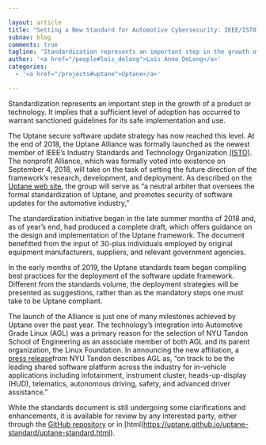 ```yaml
---

layout: article
title: "Setting a New Standard for Automotive Cybersecurity: IEEE/ISTO and Uptane"
subnav: blog
comments: true
tagline: 'Standardization represents an important step in the growth of a product or technology. It implies that a sufficient level of adoption has occurred to warrant ...'
author: '<a href="/people#lois_delong">Lois Anne DeLong</a>'
categories:
  - '<a href="/projects#uptane">Uptane</a>'

---
```

Standardization represents an important step in the growth of a product or
technology. It implies that a sufficient level of adoption has occurred to warrant sanctioned guidelines for its safe implementation and use.

The Uptane secure software update strategy has now reached this level.  At the
end of 2018, the Uptane Alliance was formally launched as the newest member of
IEEE’s Industry Standards and Technology Organization [(ISTO)](https://ieee-isto.org/press-releases/isto-uptane-2018/).  The nonprofit Alliance, which was formally voted
into existence on September 4, 2018, will take on the task of setting the future
direction of the framework’s research, development, and deployment.
As described on the [Uptane web site](https://uptane.github.io/), the group will
serve as “a neutral arbiter that oversees the formal standardization of Uptane,
and promotes security of software updates for the automotive industry,”

The standardization initiative began in the late summer months of 2018 and, as
of year’s end, had produced a complete draft, which offers guidance on the
design and implementation of the Uptane framework. The document benefitted from
the input of 30-plus individuals employed by original equipment manufacturers,
suppliers, and relevant government agencies.

In the early months of 2019, the Uptane standards team began compiling best
practices for the deployment of the software update framework. Different from
the standards volume, the deployment strategies will be presented as suggestions, rather than as the mandatory steps one must take to be Uptane compliant.

The launch of the Alliance is just one of many milestones achieved by Uptane
over the past year. The technology’s integration into Automotive Grade Linux (AGL)
was a primary reason for the selection of NYU Tandon School of Engineering as an
associate member of both AGL and its parent organization, the Linux Foundation.
In announcing the new affiliation, a [press release](https://engineering.nyu.edu/news/nyu-tandon-joins-top-open-source-initiative-automotive-software-and-cybersecurity)from NYU Tandon describes AGL as, “on track to be the leading shared software platform across the industry for in-vehicle applications including infotainment,
instrument cluster, heads-up-display (HUD), telematics, autonomous driving, safety, and advanced driver assistance.”

While the standards document is still undergoing some clarifications and enhancements, it is available for review by any interested party, either through the 
[GitHub repository](https://github.com/uptane/uptane-standard/blob/master/uptanestandard.md) or in [html(https://uptane.github.io/uptane-standard/uptane-standard.html).
